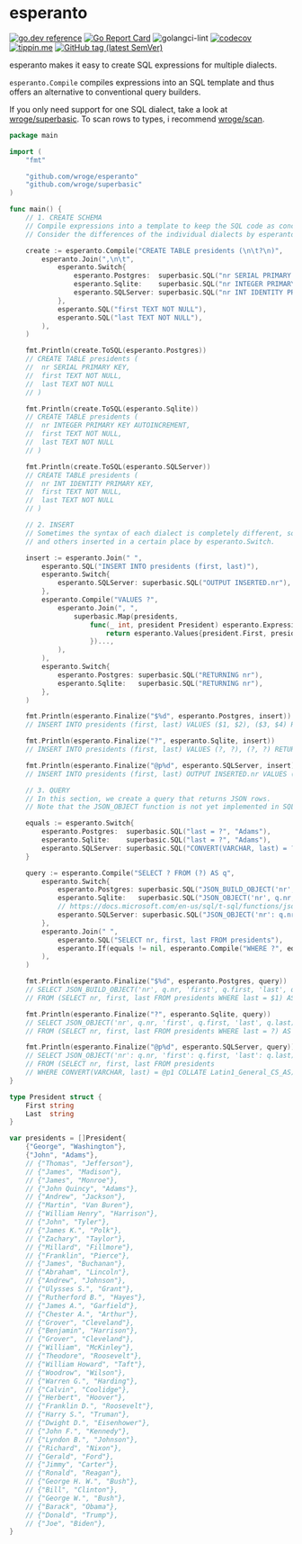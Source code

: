 # esperanto

[![go.dev reference](https://img.shields.io/badge/go.dev-reference-007d9c?logo=go&logoColor=white)](https://pkg.go.dev/github.com/wroge/esperanto)
[![Go Report Card](https://goreportcard.com/badge/github.com/wroge/esperanto)](https://goreportcard.com/report/github.com/wroge/esperanto)
![golangci-lint](https://github.com/wroge/esperanto/workflows/golangci-lint/badge.svg)
[![codecov](https://codecov.io/gh/wroge/esperanto/branch/main/graph/badge.svg?token=D2r0ktepvb)](https://codecov.io/gh/wroge/esperanto)
[![tippin.me](https://badgen.net/badge/%E2%9A%A1%EF%B8%8Ftippin.me/@_wroge/F0918E)](https://tippin.me/@_wroge)
[![GitHub tag (latest SemVer)](https://img.shields.io/github/tag/wroge/esperanto.svg?style=social)](https://github.com/wroge/esperanto/tags)

esperanto makes it easy to create SQL expressions for multiple dialects. 

```esperanto.Compile``` compiles expressions into an SQL template and thus offers an alternative to conventional query builders.

If you only need support for one SQL dialect, take a look at [wroge/superbasic](https://github.com/wroge/superbasic). To scan rows to types, i recommend [wroge/scan](https://github.com/wroge/scan).

```go
package main

import (
	"fmt"

	"github.com/wroge/esperanto"
	"github.com/wroge/superbasic"
)

func main() {
	// 1. CREATE SCHEMA
	// Compile expressions into a template to keep the SQL code as concise as possible.
	// Consider the differences of the individual dialects by esperanto.Switch.

	create := esperanto.Compile("CREATE TABLE presidents (\n\t?\n)",
		esperanto.Join(",\n\t",
			esperanto.Switch{
				esperanto.Postgres:  superbasic.SQL("nr SERIAL PRIMARY KEY"),
				esperanto.Sqlite:    superbasic.SQL("nr INTEGER PRIMARY KEY AUTOINCREMENT"),
				esperanto.SQLServer: superbasic.SQL("nr INT IDENTITY PRIMARY KEY"),
			},
			esperanto.SQL("first TEXT NOT NULL"),
			esperanto.SQL("last TEXT NOT NULL"),
		),
	)

	fmt.Println(create.ToSQL(esperanto.Postgres))
	// CREATE TABLE presidents (
	//	nr SERIAL PRIMARY KEY,
	//	first TEXT NOT NULL,
	//	last TEXT NOT NULL
	// )

	fmt.Println(create.ToSQL(esperanto.Sqlite))
	// CREATE TABLE presidents (
	//	nr INTEGER PRIMARY KEY AUTOINCREMENT,
	//	first TEXT NOT NULL,
	//	last TEXT NOT NULL
	// )

	fmt.Println(create.ToSQL(esperanto.SQLServer))
	// CREATE TABLE presidents (
	//	nr INT IDENTITY PRIMARY KEY,
	//	first TEXT NOT NULL,
	//	last TEXT NOT NULL
	// )

	// 2. INSERT
	// Sometimes the syntax of each dialect is completely different, so some parts have to be skipped
	// and others inserted in a certain place by esperanto.Switch.

	insert := esperanto.Join(" ",
		esperanto.SQL("INSERT INTO presidents (first, last)"),
		esperanto.Switch{
			esperanto.SQLServer: superbasic.SQL("OUTPUT INSERTED.nr"),
		},
		esperanto.Compile("VALUES ?",
			esperanto.Join(", ",
				superbasic.Map(presidents,
					func(_ int, president President) esperanto.Expression {
						return esperanto.Values{president.First, president.Last}
					})...,
			),
		),
		esperanto.Switch{
			esperanto.Postgres: superbasic.SQL("RETURNING nr"),
			esperanto.Sqlite:   superbasic.SQL("RETURNING nr"),
		},
	)

	fmt.Println(esperanto.Finalize("$%d", esperanto.Postgres, insert))
	// INSERT INTO presidents (first, last) VALUES ($1, $2), ($3, $4) RETURNING nr [George Washington John Adams]

	fmt.Println(esperanto.Finalize("?", esperanto.Sqlite, insert))
	// INSERT INTO presidents (first, last) VALUES (?, ?), (?, ?) RETURNING nr [George Washington John Adams]

	fmt.Println(esperanto.Finalize("@p%d", esperanto.SQLServer, insert))
	// INSERT INTO presidents (first, last) OUTPUT INSERTED.nr VALUES (@p1, @p2), (@p3, @p4) [George Washington John Adams]

	// 3. QUERY
	// In this section, we create a query that returns JSON rows.
	// Note that the JSON_OBJECT function is not yet implemented in SQL Server 2019.

	equals := esperanto.Switch{
		esperanto.Postgres:  superbasic.SQL("last = ?", "Adams"),
		esperanto.Sqlite:    superbasic.SQL("last = ?", "Adams"),
		esperanto.SQLServer: superbasic.SQL("CONVERT(VARCHAR, last) = ? COLLATE Latin1_General_CS_AS", "Adams"),
	}

	query := esperanto.Compile("SELECT ? FROM (?) AS q",
		esperanto.Switch{
			esperanto.Postgres: superbasic.SQL("JSON_BUILD_OBJECT('nr', q.nr, 'first', q.first, 'last', q.last) AS result"),
			esperanto.Sqlite:   superbasic.SQL("JSON_OBJECT('nr', q.nr, 'first', q.first, 'last', q.last) AS result"),
			// https://docs.microsoft.com/en-us/sql/t-sql/functions/json-object-transact-sql
			esperanto.SQLServer: superbasic.SQL("JSON_OBJECT('nr': q.nr, 'first': q.first, 'last': q.last) AS result"),
		},
		esperanto.Join(" ",
			esperanto.SQL("SELECT nr, first, last FROM presidents"),
			esperanto.If(equals != nil, esperanto.Compile("WHERE ?", equals)),
		),
	)

	fmt.Println(esperanto.Finalize("$%d", esperanto.Postgres, query))
	// SELECT JSON_BUILD_OBJECT('nr', q.nr, 'first', q.first, 'last', q.last) AS result
	// FROM (SELECT nr, first, last FROM presidents WHERE last = $1) AS q [Adams]

	fmt.Println(esperanto.Finalize("?", esperanto.Sqlite, query))
	// SELECT JSON_OBJECT('nr', q.nr, 'first', q.first, 'last', q.last) AS result
	// FROM (SELECT nr, first, last FROM presidents WHERE last = ?) AS q [Adams]

	fmt.Println(esperanto.Finalize("@p%d", esperanto.SQLServer, query))
	// SELECT JSON_OBJECT('nr': q.nr, 'first': q.first, 'last': q.last) AS result
	// FROM (SELECT nr, first, last FROM presidents
	// WHERE CONVERT(VARCHAR, last) = @p1 COLLATE Latin1_General_CS_AS) AS q [Adams]
}

type President struct {
	First string
	Last  string
}

var presidents = []President{
	{"George", "Washington"},
	{"John", "Adams"},
	// {"Thomas", "Jefferson"},
	// {"James", "Madison"},
	// {"James", "Monroe"},
	// {"John Quincy", "Adams"},
	// {"Andrew", "Jackson"},
	// {"Martin", "Van Buren"},
	// {"William Henry", "Harrison"},
	// {"John", "Tyler"},
	// {"James K.", "Polk"},
	// {"Zachary", "Taylor"},
	// {"Millard", "Fillmore"},
	// {"Franklin", "Pierce"},
	// {"James", "Buchanan"},
	// {"Abraham", "Lincoln"},
	// {"Andrew", "Johnson"},
	// {"Ulysses S.", "Grant"},
	// {"Rutherford B.", "Hayes"},
	// {"James A.", "Garfield"},
	// {"Chester A.", "Arthur"},
	// {"Grover", "Cleveland"},
	// {"Benjamin", "Harrison"},
	// {"Grover", "Cleveland"},
	// {"William", "McKinley"},
	// {"Theodore", "Roosevelt"},
	// {"William Howard", "Taft"},
	// {"Woodrow", "Wilson"},
	// {"Warren G.", "Harding"},
	// {"Calvin", "Coolidge"},
	// {"Herbert", "Hoover"},
	// {"Franklin D.", "Roosevelt"},
	// {"Harry S.", "Truman"},
	// {"Dwight D.", "Eisenhower"},
	// {"John F.", "Kennedy"},
	// {"Lyndon B.", "Johnson"},
	// {"Richard", "Nixon"},
	// {"Gerald", "Ford"},
	// {"Jimmy", "Carter"},
	// {"Ronald", "Reagan"},
	// {"George H. W.", "Bush"},
	// {"Bill", "Clinton"},
	// {"George W.", "Bush"},
	// {"Barack", "Obama"},
	// {"Donald", "Trump"},
	// {"Joe", "Biden"},
}
```
